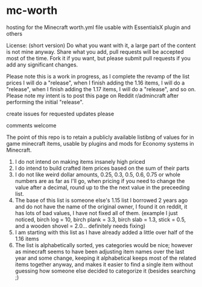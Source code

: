 # mc-worth
hosting for the Minecraft worth.yml file usable with EssentialsX plugin and others

License: (short version) Do what you want with it, a large part of the content is not mine anyway.  Share what you add, pull requests will be accepted most of the time.  Fork it if you want, but please submit pull requests if you add any significant changes.

Please note this is a work in progress, as I complete the revamp of the list prices I will do a "release", when I finish adding the 1.16 items, I will do a "release", when I finish adding the 1.17 items, I will do a "release", and so on.  Please note my intent is to post this page on Reddit r/admincraft after performing the initial "release".

create issues for requested updates please

comments welcome

The point of this repo is to retain a publicly available listibng of values for in game minecraft items, usable by plugins and mods for Economy systems in Minecraft.


1. I do not intend on making items insanely high priced
1. I do intend to build crafted item prices based on the sum of their parts
1. I do not like weird dollar amounts, 0.25, 0.3, 0.5, 0.6, 0.75 or whole numbers are as far as I'll go, when pricing if you need to change the value after a decimal, round up to the the next value in the preceeding list.
1. The base of this list is someone else's 1.15 list I borrowed 2 years ago and do not have the name of the original owner, I found it on reddit, it has lots of bad values, I have not fixed all of them. (example I just noticed, birch log = 10, birch plank = 3.3, birch slab = 1.3, stick = 0.5, and a wooden shovel = 2.0... definitely needs fixing)
1. I am starting with this list as I have already added a little over half of the 1.16 items
1. The list is alphabetically sorted, yes categories would be nice; however as minecraft seems to have been adjusting item names over the last year and some change, keeping it alphabetical keeps most of the related items together anyway, and makes it easier to find a single item without guessing how someone else decided to categorize it (besides searching ;)

